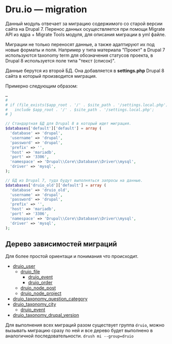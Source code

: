 # Dru.io — migration

Данный модуль отвечает за миграцию содержимого со старой версии сайта на 
Drupal 7. Перенос данных осуществляется при помощи Migrate API из ядра + Migrate
Tools модуля, для описания миграции в yml файле.

Миграции не только переносят данные, а также адаптируют их под новые форматы и
поля. Например у типа материала "Проект" в Drupal 7 используются taxonomy term
для обозначения статусов проекта, в Drupal 8 используется поле типа "текст 
(список)".

Данные берутся из второй БД. Она добавляется в **settings.php** Drupal 8 сайта в 
который производится миграция.

Примерно следующим образом:

```php
…
#
# if (file_exists($app_root . '/' . $site_path . '/settings.local.php')) {
#   include $app_root . '/' . $site_path . '/settings.local.php';
# }

// Стандартная БД для Drupal 8 в который идет миграция.
$databases['default']['default'] = array (
  'database' => 'drupal',
  'username' => 'drupal',
  'password' => 'drupal',
  'prefix' => '',
  'host' => 'mariadb',
  'port' => '3306',
  'namespace' => 'Drupal\\Core\\Database\\Driver\\mysql',
  'driver' => 'mysql',
);

// БД из Drupal 7, туда будут выполняться запросы на данные.
$databases['druio_old']['default'] = array (
  'database' => 'druio_old',
  'username' => 'drupal',
  'password' => 'drupal',
  'prefix' => '',
  'host' => 'mariadb',
  'port' => '3306',
  'namespace' => 'Drupal\\Core\\Database\\Driver\\mysql',
  'driver' => 'mysql',
);
```

## Дерево зависимостей миграций

Для более простой ориентаци и понимания что происходит.

- [druio_user](config/install/migrate_plus.migration.user.yml)
  - [druio_file](config/install/migrate_plus.migration.file.yml)
    - [druio_event](config/install/migrate_plus.migration.node_event.yml)
    - [druio_order](config/install/migrate_plus.migration.node_order.yml)
  - [druio_node_post](config/install/migrate_plus.migration.node_post.yml)
  - [druio_node_project](config/install/migrate_plus.migration.node_project.yml)
- [druio_taxonomy_question_category](config/install/migrate_plus.migration.taxonomy_question_category.yml)
- [druio_taxonomy_city](config/install/migrate_plus.migration.taxonomy_city.yml)
  - [druio_event](config/install/migrate_plus.migration.node_event.yml)
- [druio_taxonomy_drupal_version](config/install/migrate_plus.migration.taxonomy_drupal_version.yml)


Для выполнения всех миграций разом существует группа `druio`, можно вызывать миграцию сразу по ней и все дерево будет выполнено в аналогичной последовательности. `drush mi --group=druio`